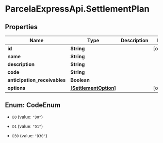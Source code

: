 # ParcelaExpressApi.SettlementPlan

## Properties

Name | Type | Description | Notes
------------ | ------------- | ------------- | -------------
**id** | **String** |  | [optional] 
**name** | **String** |  | 
**description** | **String** |  | 
**code** | **String** |  | 
**anticipation_receivables** | **Boolean** |  | 
**options** | [**[SettlementOption]**](SettlementOption.md) |  | [optional] 



## Enum: CodeEnum


* `D0` (value: `"D0"`)

* `D1` (value: `"D1"`)

* `D30` (value: `"D30"`)




